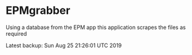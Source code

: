 # EPMgrabber
Using a database from the EPM app this application scrapes the files as required


Latest backup: Sun Aug 25 21:26:01 UTC 2019

